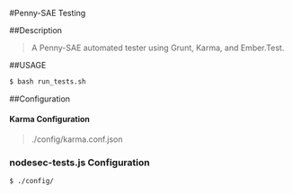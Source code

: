 #Penny-SAE Testing

##Description

> A Penny-SAE automated tester using Grunt, Karma, and Ember.Test.

##USAGE

```bash
$ bash run_tests.sh
```

##Configuration

#### Karma Configuration

> ./config/karma.conf.json

### nodesec-tests.js Configuration

```bash
$ ./config/
```
